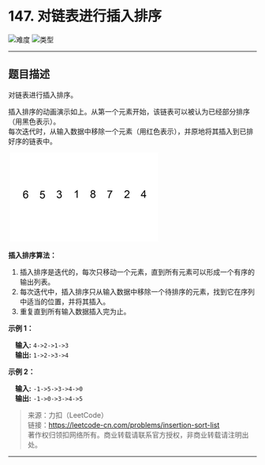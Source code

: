 # 147. 对链表进行插入排序

![难度](https://img.shields.io/badge/难度-中等-f0ad4e.svg?logo=leetcode&style=flat)  ![类型](https://img.shields.io/badge/类型-链表-violet.svg?style=flat)

---

## 题目描述

对链表进行插入排序。


插入排序的动画演示如上。从第一个元素开始，该链表可以被认为已经部分排序（用黑色表示）。  
每次迭代时，从输入数据中移除一个元素（用红色表示），并原地将其插入到已排好序的链表中。

 ![img](assets/Insertion-sort-example-300px.gif)

**插入排序算法：**

1. 插入排序是迭代的，每次只移动一个元素，直到所有元素可以形成一个有序的输出列表。  
2. 每次迭代中，插入排序只从输入数据中移除一个待排序的元素，找到它在序列中适当的位置，并将其插入。  
3. 重复直到所有输入数据插入完为止。


**示例 1：**

&emsp;**输入:** `4->2->1->3`  
&emsp;**输出:** `1->2->3->4`

**示例 2：**

&emsp;**输入:** `-1->5->3->4->0`  
&emsp;**输出:** `-1->0->3->4->5`

> 来源：力扣（LeetCode）  
> 链接：https://leetcode-cn.com/problems/insertion-sort-list  
> 著作权归领扣网络所有。商业转载请联系官方授权，非商业转载请注明出处。  

---
